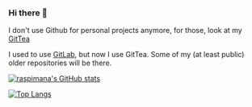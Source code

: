 ### Hi there 👋

I don't use Github for personal projects anymore, for those, look at my [GitTea](https://codeberg.org/raspimana)

I used to use [GitLab](https://www.gitlab.com/raspimana), but now I use GitTea. Some of my (at least public) older repositories will be there.

[![raspimana's GitHub stats](https://github-readme-stats.vercel.app/api?username=raspimana&show_icons=true&theme=onedark)](#)

[![Top Langs](https://github-readme-stats.vercel.app/api/top-langs/?username=raspimana&theme=onedark&layout=compact)](https://youtu.be/cSQTZoZPJzs)

<!--
Yes, I keep this in. Shut up.
**raspimana/raspimana** is a ✨ _special_ ✨ repository because its `README.md` (this file) appears on your GitHub profile.

Here are some ideas to get you started:

- 🔭 I’m currently working on ...
- 🌱 I’m currently learning ...
- 👯 I’m looking to collaborate on ...
- 🤔 I’m looking for help with ...
- 💬 Ask me about ...
- 📫 How to reach me: ...
- 😄 Pronouns: ...
- ⚡ Fun fact: ...
-->
